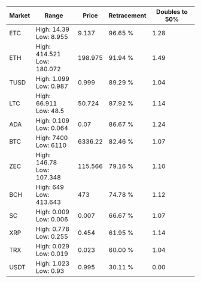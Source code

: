 | Market | Range | Price| Retracement | Doubles to 50% |
| --- | --- | --- | --- | --- |
| ETC | High: 14.39<br />Low: 8.955 | 9.137 | 96.65 % | 1.28 |
| ETH | High: 414.521<br />Low: 180.072 | 198.975 | 91.94 % | 1.49 |
| TUSD | High: 1.099<br />Low: 0.987 | 0.999 | 89.29 % | 1.04 |
| LTC | High: 66.911<br />Low: 48.5 | 50.724 | 87.92 % | 1.14 |
| ADA | High: 0.109<br />Low: 0.064 | 0.07 | 86.67 % | 1.24 |
| BTC | High: 7400<br />Low: 6110 | 6336.22 | 82.46 % | 1.07 |
| ZEC | High: 146.78<br />Low: 107.348 | 115.566 | 79.16 % | 1.10 |
| BCH | High: 649<br />Low: 413.643 | 473 | 74.78 % | 1.12 |
| SC | High: 0.009<br />Low: 0.006 | 0.007 | 66.67 % | 1.07 |
| XRP | High: 0.778<br />Low: 0.255 | 0.454 | 61.95 % | 1.14 |
| TRX | High: 0.029<br />Low: 0.019 | 0.023 | 60.00 % | 1.04 |
| USDT | High: 1.023<br />Low: 0.93 | 0.995 | 30.11 % | 0.00 |
